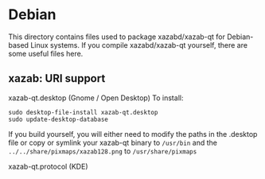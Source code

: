 
Debian
====================
This directory contains files used to package xazabd/xazab-qt
for Debian-based Linux systems. If you compile xazabd/xazab-qt yourself, there are some useful files here.

## xazab: URI support ##


xazab-qt.desktop  (Gnome / Open Desktop)
To install:

	sudo desktop-file-install xazab-qt.desktop
	sudo update-desktop-database

If you build yourself, you will either need to modify the paths in
the .desktop file or copy or symlink your xazab-qt binary to `/usr/bin`
and the `../../share/pixmaps/xazab128.png` to `/usr/share/pixmaps`

xazab-qt.protocol (KDE)

